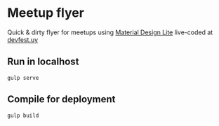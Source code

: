 # Meetup flyer

Quick & dirty flyer for meetups using [Material Design Lite](http://www.getmdl.io/) live-coded at [devfest.uy](http://devfest.uy/)

## Run in localhost

```
gulp serve
```

## Compile for deployment

```
gulp build
```
